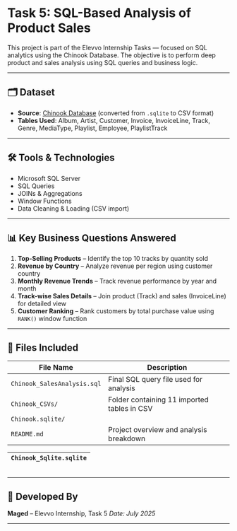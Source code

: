 # Task 5: SQL-Based Analysis of Product Sales

This project is part of the Elevvo Internship Tasks — focused on SQL analytics using the Chinook Database. The objective is to perform deep product and sales analysis using SQL queries and business logic.

---

## 🗂️ Dataset

- **Source**: [Chinook Database](https://www.kaggle.com/datasets/ranasabrii/chinook/data) (converted from `.sqlite` to CSV format) 
- **Tables Used**: Album, Artist, Customer, Invoice, InvoiceLine, Track, Genre, MediaType, Playlist, Employee, PlaylistTrack

---

## 🛠️ Tools & Technologies

- Microsoft SQL Server
- SQL Queries
- JOINs & Aggregations
- Window Functions
- Data Cleaning & Loading (CSV import)

---

## 📊 Key Business Questions Answered

1. **Top-Selling Products** – Identify the top 10 tracks by quantity sold
2. **Revenue by Country** – Analyze revenue per region using customer country
3. **Monthly Revenue Trends** – Track revenue performance by year and month
4. **Track-wise Sales Details** – Join product (Track) and sales (InvoiceLine) for detailed view
5. **Customer Ranking** – Rank customers by total purchase value using `RANK()` window function

---

## 📁 Files Included

| File Name                     | Description                                 |
| ----------------------------- | ------------------------------------------- |
| `Chinook_SalesAnalysis.sql` | Final SQL query file used for analysis      |
| `Chinook_CSVs/`             | Folder containing 11 imported tables in CSV |
| `Chinook.sqlite/`           |                                             |
| `README.md`                 | Project overview and analysis breakdown     |



| `Chinook_Sqlite.sqlite` |
| ------------------------- |

|  |
| - |

---

## 🙋 Developed By

**Maged** – Elevvo Internship, Task 5
*Date: July 2025*

---
